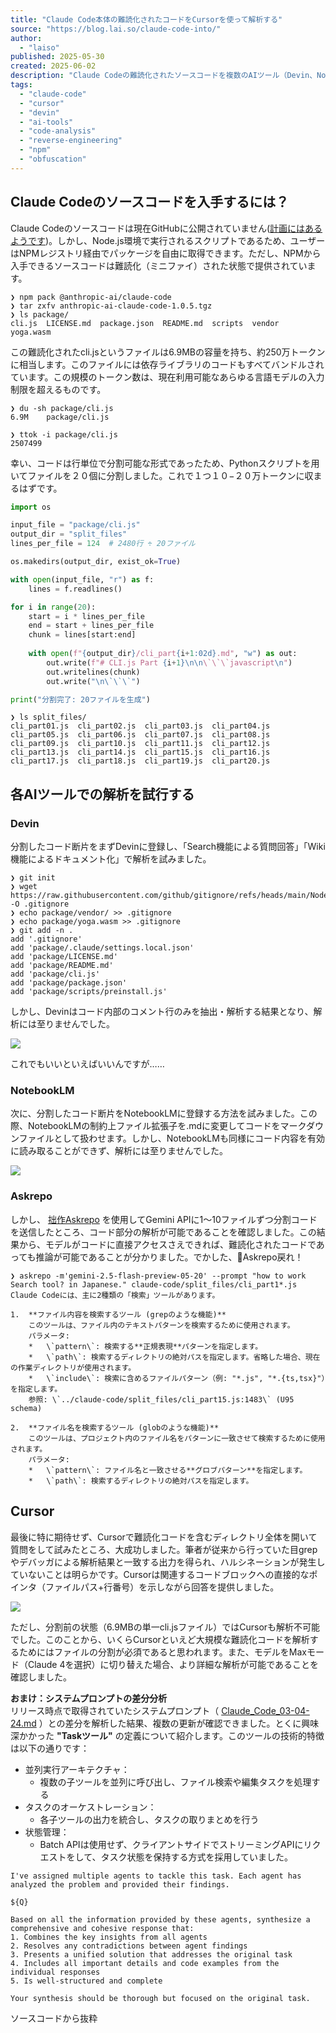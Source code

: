 ```yaml
---
title: "Claude Code本体の難読化されたコードをCursorを使って解析する"
source: "https://blog.lai.so/claude-code-into/"
author:
  - "laiso"
published: 2025-05-30
created: 2025-06-02
description: "Claude Codeの難読化されたソースコードを複数のAIツール（Devin、NotebookLM、Askrepo、Cursor）で解析する実験。NPMから取得した6.9MBの難読化されたcli.jsファイルを20個に分割し、各ツールの解析能力を比較検証した結果、Cursorが最も優秀な解析結果を示したという技術的検証記事。"
tags:
  - "claude-code"
  - "cursor"
  - "devin"
  - "ai-tools"
  - "code-analysis"
  - "reverse-engineering"
  - "npm"
  - "obfuscation"
---
```

## Claude Codeのソースコードを入手するには？

Claude Codeのソースコードは現在GitHubに公開されていません([計画にはあるようです](https://www.latent.space/p/claude-code?ref=blog.lai.so))。しかし、Node.js環境で実行されるスクリプトであるため、ユーザーはNPMレジストリ経由でパッケージを自由に取得できます。ただし、NPMから入手できるソースコードは難読化（ミニファイ）された状態で提供されています。

```
❯ npm pack @anthropic-ai/claude-code
❯ tar zxfv anthropic-ai-claude-code-1.0.5.tgz
❯ ls package/
cli.js  LICENSE.md  package.json  README.md  scripts  vendor  yoga.wasm
```

この難読化されたcli.jsというファイルは6.9MBの容量を持ち、約250万トークンに相当します。このファイルには依存ライブラリのコードもすべてバンドルされています。この規模のトークン数は、現在利用可能なあらゆる言語モデルの入力制限を超えるものです。

```
❯ du -sh package/cli.js
6.9M    package/cli.js

❯ ttok -i package/cli.js
2507499
```

幸い、コードは行単位で分割可能な形式であったため、Pythonスクリプトを用いてファイルを２０個に分割しました。これで１つ１０−２０万トークンに収まるはずです。

```python
import os

input_file = "package/cli.js"
output_dir = "split_files"
lines_per_file = 124  # 2480行 ÷ 20ファイル

os.makedirs(output_dir, exist_ok=True)

with open(input_file, "r") as f:
    lines = f.readlines()

for i in range(20):
    start = i * lines_per_file
    end = start + lines_per_file
    chunk = lines[start:end]
    
    with open(f"{output_dir}/cli_part{i+1:02d}.md", "w") as out:
        out.write(f"# CLI.js Part {i+1}\n\n\`\`\`javascript\n")
        out.writelines(chunk)
        out.write("\n\`\`\`")

print("分割完了: 20ファイルを生成")
```

```
❯ ls split_files/
cli_part01.js  cli_part02.js  cli_part03.js  cli_part04.js  cli_part05.js  cli_part06.js  cli_part07.js  cli_part08.js  cli_part09.js  cli_part10.js  cli_part11.js  cli_part12.js  cli_part13.js  cli_part14.js  cli_part15.js  cli_part16.js  cli_part17.js  cli_part18.js  cli_part19.js  cli_part20.js
```

## 各AIツールでの解析を試行する

### Devin

分割したコード断片をまずDevinに登録し、「Search機能による質問回答」「Wiki機能によるドキュメント化」で解析を試みました。

```
❯ git init
❯ wget https://raw.githubusercontent.com/github/gitignore/refs/heads/main/Node.gitignore -O .gitignore
❯ echo package/vendor/ >> .gitignore
❯ echo package/yoga.wasm >> .gitignore
❯ git add -n .
add '.gitignore'
add 'package/.claude/settings.local.json'
add 'package/LICENSE.md'
add 'package/README.md'
add 'package/cli.js'
add 'package/package.json'
add 'package/scripts/preinstall.js'
```

しかし、Devinはコード内部のコメント行のみを抽出・解析する結果となり、解析には至りませんでした。

![](https://blog.lai.so/content/images/2025/05/image-14.png)

これでもいいといえばいいんですが……

### NotebookLM

次に、分割したコード断片をNotebookLMに登録する方法を試みました。この際、NotebookLMの制約上ファイル拡張子を.mdに変更してコードをマークダウンファイルとして扱わせます。しかし、NotebookLMも同様にコード内容を有効に読み取ることができず、解析には至りませんでした。

![](https://blog.lai.so/content/images/2025/05/image-15.png)

### Askrepo

しかし、 [拙作Askrepo](https://github.com/laiso/askrepo?ref=blog.lai.so) を使用してGemini APIに1〜10ファイルずつ分割コードを送信したところ、コード部分の解析が可能であることを確認しました。この結果から、モデルがコードに直接アクセスさえできれば、難読化されたコードであっても推論が可能であることが分かりました。でかした、Askrepo戻れ！

```
❯ askrepo -m'gemini-2.5-flash-preview-05-20' --prompt "how to work Search tool? in Japanese." claude-code/split_files/cli_part1*.js
Claude Codeには、主に2種類の「検索」ツールがあります。

1.  **ファイル内容を検索するツール (grepのような機能)**
    このツールは、ファイル内のテキストパターンを検索するために使用されます。
    パラメータ:
    *   \`pattern\`: 検索する**正規表現**パターンを指定します。
    *   \`path\`: 検索するディレクトリの絶対パスを指定します。省略した場合、現在の作業ディレクトリが使用されます。
    *   \`include\`: 検索に含めるファイルパターン（例: "*.js", "*.{ts,tsx}"）を指定します。
    参照: \`../claude-code/split_files/cli_part15.js:1483\` (U95 schema)

2.  **ファイル名を検索するツール (globのような機能)**
    このツールは、プロジェクト内のファイル名をパターンに一致させて検索するために使用されます。
    パラメータ:
    *   \`pattern\`: ファイル名と一致させる**グロブパターン**を指定します。
    *   \`path\`: 検索するディレクトリの絶対パスを指定します。
```

## Cursor

最後に特に期待せず、Cursorで難読化コードを含むディレクトリ全体を開いて質問をして試みたところ、大成功しました。筆者が従来から行っていた目grepやデバッガによる解析結果と一致する出力を得られ、ハルシネーションが発生していないことは明らかです。Cursorは関連するコードブロックへの直接的なポインタ（ファイルパス+行番号）を示しながら回答を提供しました。

![](https://blog.lai.so/content/images/2025/05/image-16.png)

ただし、分割前の状態（6.9MBの単一cli.jsファイル）ではCursorも解析不可能でした。このことから、いくらCursorといえど大規模な難読化コードを解析するためにはファイルの分割が必須であると思われます。また、モデルをMaxモード（Claude 4を選択）に切り替えた場合、より詳細な解析が可能であることを確認しました。

**おまけ：システムプロンプトの差分分析**  
リリース時点で取得されていたシステムプロンプト（ [Claude\_Code\_03-04-24.md](https://github.com/elder-plinius/CL4R1T4S/blob/d9a004b5a29395675c5a548acfc386459f71cd14/ANTHROPIC/Claude_Code_03-04-24.md?ref=blog.lai.so) ）との差分を解析した結果、複数の更新が確認できました。とくに興味深かかった **"Taskツール"** の定義について紹介します。このツールの技術的特徴は以下の通りです：

- 並列実行アーキテクチャ：
  - 複数の子ツールを並列に呼び出し、ファイル検索や編集タスクを処理する
- タスクのオーケストレーション：
  - 各子ツールの出力を統合し、タスクの取りまとめを行う
- 状態管理：
  - Batch APIは使用せず、クライアントサイドでストリーミングAPIにリクエストをして、タスク状態を保持する方式を採用していました。

```
I've assigned multiple agents to tackle this task. Each agent has analyzed the problem and provided their findings.

${Q}

Based on all the information provided by these agents, synthesize a comprehensive and cohesive response that:
1. Combines the key insights from all agents
2. Resolves any contradictions between agent findings
3. Presents a unified solution that addresses the original task
4. Includes all important details and code examples from the individual responses
5. Is well-structured and complete

Your synthesis should be thorough but focused on the original task.
```

ソースコードから抜粋
